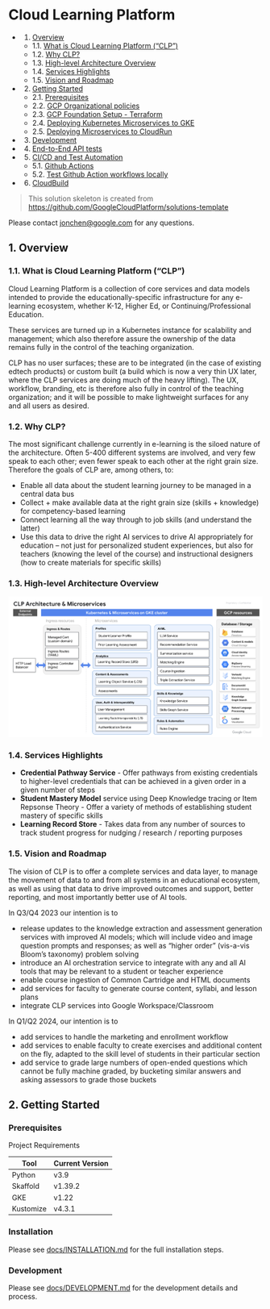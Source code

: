 # Cloud Learning Platform

<!-- vscode-markdown-toc -->
* 1. [Overview](#Overview)
	* 1.1. [What is Cloud Learning Platform (“CLP”)](#WhatisCloudLearningPlatformCLP)
	* 1.2. [Why CLP?](#WhyCLP)
	* 1.3. [High-level Architecture Overview](#High-levelArchitectureOverview)
	* 1.4. [Services Highlights](#ServicesHighlights)
	* 1.5. [Vision and Roadmap](#VisionandRoadmap)
* 2. [Getting Started](#GettingStarted)
	* 2.1. [Prerequisites](#Prerequisites)
	* 2.2. [GCP Organizational policies](#GCPOrganizationalpolicies)
	* 2.3. [GCP Foundation Setup - Terraform](#GCPFoundationSetup-Terraform)
	* 2.4. [Deploying Kubernetes Microservices to GKE](#DeployingKubernetesMicroservicestoGKE)
	* 2.5. [Deploying Microservices to CloudRun](#DeployingMicroservicestoCloudRun)
* 3. [Development](#Development)
* 4. [End-to-End API tests](#End-to-EndAPItests)
* 5. [CI/CD and Test Automation](#CICDandTestAutomation)
	* 5.1. [Github Actions](#GithubActions)
	* 5.2. [Test Github Action workflows locally](#TestGithubActionworkflowslocally)
* 6. [CloudBuild](#CloudBuild)

<!-- vscode-markdown-toc-config
	numbering=true
	autoSave=true
	/vscode-markdown-toc-config -->
<!-- /vscode-markdown-toc -->

> This solution skeleton is created from https://github.com/GoogleCloudPlatform/solutions-template

Please contact jonchen@google.com for any questions.

##  1. <a name='Overview'></a>Overview

###  1.1. <a name='WhatisCloudLearningPlatformCLP'></a>What is Cloud Learning Platform (“CLP”)

Cloud Learning Platform is a collection of core services and data models intended to provide the educationally-specific infrastructure for any e-learning ecosystem,  whether K-12, Higher Ed, or Continuing/Professional Education.

These services are turned up in a Kubernetes instance for scalability and management; which also therefore assure the ownership of the data remains fully  in the control of the teaching organization.

CLP has no user surfaces; these are to be integrated (in the case of existing edtech products) or custom built  (a build which is now a very thin UX later, where the CLP services are doing much of the heavy lifting).    The UX, workflow, branding, etc is therefore also fully in control of the teaching organization;   and it  will be possible to make lightweight surfaces for any and all users as desired.

###  1.2. <a name='WhyCLP'></a>Why CLP?

The most significant challenge currently in e-learning is the siloed nature of the architecture.  Often 5-400 different systems are involved, and very few speak to each other; even fewer speak to each other at the right grain size.  Therefore the goals of CLP are, among others, to:

- Enable all data about the student learning journey to be managed in a central data bus
- Collect + make available data at the right grain size (skills + knowledge) for competency-based learning
- Connect learning all the way through to job skills (and understand the latter)
- Use this data to drive the right AI services to drive AI appropriately for education – not just for personalized student experiences, but also for teachers (knowing the level of the course) and instructional designers (how to create materials for specific skills)

###  1.3. <a name='High-levelArchitectureOverview'></a>High-level Architecture Overview

![Alt text](.github/assets/highlevel_architecture.png)


###  1.4. <a name='ServicesHighlights'></a>Services Highlights

- **Credential Pathway Service** - Offer pathways from existing credentials to higher-level credentials that can be achieved in a given order in a given number of steps
- **Student Mastery Model** service using Deep Knowledge tracing or Item Repsonse Theory  - Offer a variety of methods   of establishing student mastery of specific skills
- **Learning Record Store** - Takes data from any number of sources to track student progress for nudging / research / reporting purposes

###  1.5. <a name='VisionandRoadmap'></a>Vision and Roadmap

The vision of CLP is to offer a complete services and data layer,  to manage the movement of data to and from all systems in an educational ecosystem, as well as using that data to drive improved outcomes and support,  better reporting, and most importantly better use of AI tools.

In Q3/Q4  2023 our intention is to
- release updates to the knowledge extraction and assessment generation services with improved AI models;   which will include video and image question prompts and responses; as well as “higher order” (vis-a-vis Bloom’s taxonomy) problem solving
- introduce an AI orchestration service to integrate with any and all AI tools that may be relevant to a student or teacher experience
- enable course ingestion of Common Cartridge and HTML documents
- add services for faculty to generate course content, syllabi, and lesson plans
- integrate CLP services into Google Workspace/Classroom

In Q1/Q2 2024, our intention is to
- add services to handle the marketing and enrollment workflow
- add services to enable faculty to create exercises and additional content on the fly, adapted to the skill level of students in their particular section
- add service to grade large numbers of open-ended questions which cannot be fully machine graded, by bucketing similar answers and asking assessors to grade those buckets

##  2. <a name='GettingStarted'></a>Getting Started

### Prerequisites

Project Requirements

| Tool      | Current Version |
| --------- | --------------- |
| Python    | v3.9            |
| Skaffold  | v1.39.2         |
| GKE       | v1.22           |
| Kustomize | v4.3.1          |


### Installation

Please see [docs/INSTALLATION.md](./docs/INSTALLATION.md) for the full installation steps.

### Development

Please see [docs/DEVELOPMENT.md](./docs/DEVELOPMENT.md) for the development details and process.


